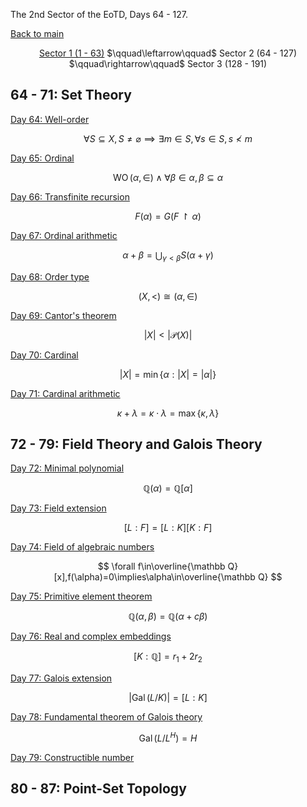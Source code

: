 The 2nd Sector of the EoTD, Days 64 - 127.

<a href="../">Back to main</a>

<center><a href="0-63.html">Sector 1 (1 - 63)</a> $\qquad\leftarrow\qquad$ Sector 2 (64 - 127) $\qquad\rightarrow\qquad$ Sector 3 (128 - 191)</center>

## 64 - 71: Set Theory

[Day 64: Well-order](64-127/0064.md)

$$ \forall S\subseteq X,S\ne\varnothing\implies\exists m\in S,\forall s\in S,s\nless m $$

[Day 65: Ordinal](64-127/0065.md)

$$ \operatorname{WO}(\alpha,\in)\wedge\forall\beta\in\alpha,\beta\subseteq\alpha $$

[Day 66: Transfinite recursion](64-127/0066.md)

$$ F(\alpha)=G(F\upharpoonright\alpha) $$

[Day 67: Ordinal arithmetic](64-127/0067.md)

$$ \alpha+\beta=\bigcup_{\gamma<\beta}S(\alpha+\gamma) $$

[Day 68: Order type](64-127/0068.md)

$$ (X,<)\cong(\alpha,\in) $$

[Day 69: Cantor's theorem](64-127/0069.md)

$$ |X|<|\mathcal P(X)| $$

[Day 70: Cardinal](64-127/0070.md)

$$ |X|=\min\{\alpha:|X|=|\alpha|\} $$

[Day 71: Cardinal arithmetic](64-127/0071.md)

$$ \kappa+\lambda=\kappa\cdot\lambda=\max\{\kappa,\lambda\} $$

## 72 - 79: Field Theory and Galois Theory

[Day 72: Minimal polynomial](64-127/0072.md)

$$ \mathbb Q(\alpha)=\mathbb Q[\alpha] $$

[Day 73: Field extension](64-127/0073.md)

$$ [L:F]=[L:K][K:F] $$

[Day 74: Field of algebraic numbers](64-127/0074.md)

$$ \forall f\in\overline{\mathbb Q}[x],f(\alpha)=0\implies\alpha\in\overline{\mathbb Q} $$

[Day 75: Primitive element theorem](64-127/0075.md)

$$ \mathbb Q(\alpha,\beta)=\mathbb Q(\alpha+c\beta) $$

[Day 76: Real and complex embeddings](64-127/0076.md)

$$ [K:\mathbb Q]=r_1+2r_2 $$

[Day 77: Galois extension](64-127/0077.md)

$$ \left|\operatorname{Gal}(L/K)\right|=[L:K] $$

[Day 78: Fundamental theorem of Galois theory](64-127/0078.md)

$$ \operatorname{Gal}(L/L^H)=H $$

[Day 79: Constructible number](64-127/0079.md)

## 80 - 87: Point-Set Topology

<script data-goatcounter="https://zswu.goatcounter.com/count" async src="//gc.zgo.at/count.js"></script>